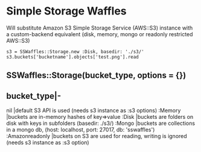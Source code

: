 # Simple Storage Waffles

Will substitute Amazon S3 Simple Storage Service (AWS::S3) instance with a custom-backend equivalent (disk, memory, mongo or readonly restricted AWS::S3)

```
s3 = SSWaffles::Storage.new :Disk, basedir: './s3/'
s3.buckets['bucketname'].objects['test.png'].read
```

## SSWaffles::Storage(bucket_type, options = {})
bucket_type|-
------------
nil               |default S3 API is used (needs s3 instance as :s3 options)
:Memory           |buckets are in-memory hashes of key=>value
:Disk             |buckets are folders on disk with keys in subfolders (basedir: ./s3/)
:Mongo            |buckets are collections in a mongo db, (host: localhost, port: 27017, db: 'sswaffles')
:Amazonreadonly   |buckets on S3 are used for reading, writing is ignored (needs s3 instance as :s3 option)

